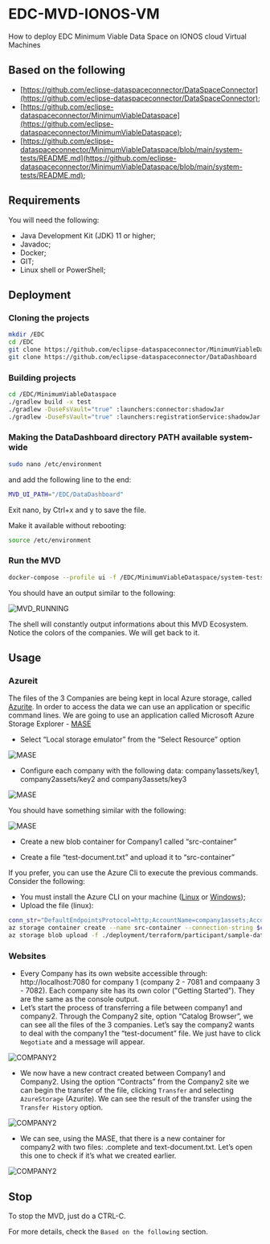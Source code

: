 # EDC-MVD-IONOS-VM
How to deploy EDC Minimum Viable Data Space on IONOS cloud Virtual Machines 


## Based on the following

- [https://github.com/eclipse-dataspaceconnector/DataSpaceConnector](https://github.com/eclipse-dataspaceconnector/DataSpaceConnector);
- [https://github.com/eclipse-dataspaceconnector/MinimumViableDataspace](https://github.com/eclipse-dataspaceconnector/MinimumViableDataspace);
- [https://github.com/eclipse-dataspaceconnector/MinimumViableDataspace/blob/main/system-tests/README.md](https://github.com/eclipse-dataspaceconnector/MinimumViableDataspace/blob/main/system-tests/README.md);

## Requirements

You will need the following:
- Java Development Kit (JDK) 11 or higher;
- Javadoc;
- Docker;
- GIT;
- Linux shell or PowerShell;

## Deployment

### Cloning the projects

```bash
mkdir /EDC
cd /EDC
git clone https://github.com/eclipse-dataspaceconnector/MinimumViableDataspace
git clone https://github.com/eclipse-dataspaceconnector/DataDashboard
```

### Building projects

```bash
cd /EDC/MinimumViableDataspace
./gradlew build -x test
./gradlew -DuseFsVault="true" :launchers:connector:shadowJar
./gradlew -DuseFsVault="true" :launchers:registrationService:shadowJar
```

### Making the DataDashboard directory PATH available system-wide

```bash
sudo nano /etc/environment
```
and add the following line to the end:
```bash
MVD_UI_PATH="/EDC/DataDashboard"
```
Exit nano, by Ctrl+x and y to save the file.

Make it available without rebooting:
```bash
source /etc/environment
```

### Run the MVD

```bash
docker-compose --profile ui -f /EDC/MinimumViableDataspace/system-tests/docker-compose.yml up --build
```
You should have an output similar to the following:

![MVD_RUNNING](images/mvd_running.png)

The shell will constantly output informations about this MVD Ecosystem.
Notice the colors of the companies. We will get back to it.

## Usage

### Azureit

The files of the 3 Companies are being kept in local Azure storage, called [Azurite](https://github.com/Azure/Azurite).
In order to access the data we can use an application or specific command lines. We are going to use an application called Microsoft Azure Storage Explorer - [MASE](https://azure.microsoft.com/features/storage-explorer/)

- Select “Local storage emulator” from the “Select Resource” option

![MASE](images/mase1.png)

- Configure each company with the following data: company1assets/key1, company2assets/key2 and company3assets/key3

![MASE](images/mase2.png)

You should have something similar with the following:

![MASE](images/mase3.png)

- Create a new blob container for Company1 called “src-container”

- Create a file “test-document.txt” and upload it to “src-container”

If you prefer, you can use the Azure Cli to execute the previous commands. Consider the following:

- You must install the Azure CLI on your machine ([Linux](https://learn.microsoft.com/en-us/cli/azure/install-azure-cli-linux) or [Windows](https://learn.microsoft.com/en-us/cli/azure/install-azure-cli-windows));
- Upload the file (linux):
```bash
conn_str="DefaultEndpointsProtocol=http;AccountName=company1assets;AccountKey=key1;BlobEndpoint=http://127.0.0.1:10000/company1assets;"
az storage container create --name src-container --connection-string $conn_str
az storage blob upload -f ./deployment/terraform/participant/sample-data/text-document.txt --container-name src-container --name text-document.txt --connection-string $conn_str
```

### Websites

- Every Company has its own website accessible through: http://localhost:7080 for company 1 (company 2 - 7081 and compaany 3 - 7082). Each company site has its own color ("Getting Started"). They are the same as the console output.
- Let’s start the process of transferring a file between company1 and company2. Through the Company2 site, option “Catalog Browser”, we can see all the files of the 3 companies. Let’s say the company2 wants to deal with the company1 the “test-document” file. We just have to click `Negotiate` and a message will appear. 

![COMPANY2](images/website1.png)

- We now have a new contract created between Company1 and Company2. Using the option “Contracts” from the Company2 site we can begin the transfer of the file, clicking `Transfer` and selecting `AzureStorage` (Azurite). We can see the result of the transfer using the `Transfer History` option.

![COMPANY2](images/website2.png)

- We can see, using the MASE, that there is a new container for company2 with two files: .complete and text-document.txt. Let’s open this one to check if it’s what we created earlier.

![COMPANY2](images/website3.png)

## Stop

To stop the MVD, just do a CTRL-C.


For more details, check the `Based on the following` section.

